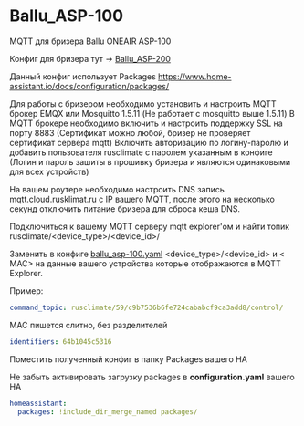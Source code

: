 # Ballu_ASP-100
MQTT для бризера Ballu ONEAIR ASP-100

Конфиг для бризера тут -> [Ballu_ASP-200](https://github.com/william-aqn/Ballu_ASP-200)

Данный конфиг использует Packages https://www.home-assistant.io/docs/configuration/packages/

Для работы с бризером необходимо установить и настроить MQTT брокер EMQX или Mosquitto 1.5.11 (Не работает с mosquitto выше 1.5.11)
В MQTT брокере необходимо включить и настроить поддержку SSL на порту 8883 (Сертификат можно любой, бризер не проверяет сертификат сервера mqtt) Включить авторизацию по логину-паролю и добавить пользователя rusclimate с паролем указанным в конфиге (Логин и пароль зашиты в прошивку бризера и являются одинаковыми для всех устройств)

На вашем роутере необходимо настроить DNS запись mqtt.cloud.rusklimat.ru c IP вашего MQTT, после этого на несколько секунд отключить питание бризера для сброса кеша DNS.

Подключиться к вашему MQTT серверу mqtt explorer'ом и найти топик rusclimate/<device_type>/<device_id>/

Заменить в конфиге [ballu_asp-100.yaml](/ballu_asp_100.yaml) <device_type>/<device_id> и < MAC> на данные вашего устройства которые отображаются в MQTT Explorer.

Пример: 
```yaml
command_topic: rusclimate/59/c9b7536b6fe724cababcf9ca3add8/control/
```

MAC пишется слитно, без разделителей
```yaml
identifiers: 64b1045c5316
```

Поместить полученный конфиг в папку Packages вашего HA

Не забыть активировать загрузку packages в **configuration.yaml** вашего HA
```yaml
homeassistant:
  packages: !include_dir_merge_named packages/
```
